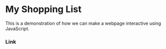 # My Shopping List
This is a demonstration of how we can make a webpage interactive using JavaScript.
### Link
